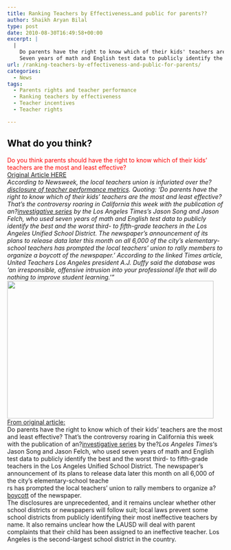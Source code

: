 ```yaml
---
title: Ranking Teachers by Effectiveness…and public for parents??
author: Shaikh Aryan Bilal
type: post
date: 2010-08-30T16:49:58+00:00
excerpt: |
  |
    Do parents have the right to know which of their kids' teachers are the most and least effective?
    Seven years of math and English test data to publicly identify the best and the worst 3rd-5th grade teachers in the Los Angeles Unified School District.
url: /ranking-teachers-by-effectiveness-and-public-for-parents/
categories:
  - News
tags:
  - Parents rights and teacher performance
  - Ranking teachers by effectiveness
  - Teacher incentives
  - Teacher rights

---
```

## <span style="color: #000000;">What do you think? </span>

<span style="color: #ff0000;">Do you think parents should have the right to know which of their kids&#8217; teachers are the most and least effective?</span>  
<a title="Ranking Teachers by Effectiveness" href="http://www.newsweek.com/blogs/the-gaggle/2010/08/19/l-a-times-ranks-city-teachers-by-effectiveness.html" target="_blank" rel="noopener">Original Article HERE</a>  
_According to Newsweek, the local teachers union is infuriated over the?[disclosure of teacher performance metrics][1]. Quoting: &#8216;Do parents have the right to know which of their kids&#8217; teachers are the most and least effective? That&#8217;s the controversy roaring in California this week with the publication of an?[investigative series][2] by the Los Angeles Times&#8217;s Jason Song and Jason Felch, who used seven years of math and English test data to publicly identify the best and the worst third- to fifth-grade teachers in the Los Angeles Unified School District. The newspaper&#8217;s announcement of its plans to release data later this month on all 6,000 of the city&#8217;s elementary-school teachers has prompted the local teachers&#8217; union to rally members to organize a boycott of the newspaper.&#8217; According to the linked Times article, United Teachers Los Angeles president A.J. Duffy said the database was &#8216;an irresponsible, offensive intrusion into your professional life that will do nothing to improve student learning.'&#8221;_  
<img loading="lazy" class="aligncenter size-full wp-image-2973" title="Ranking Teachers by Effectiveness" src="http://www.backbonecommunications.com/wp-content/uploads/Ranking-Teachers-by-Effectiveness.jpeg" alt="" width="480" height="320" />  
<a href="http://www.newsweek.com/blogs/the-gaggle/2010/08/19/l-a-times-ranks-city-teachers-by-effectiveness.html" target="_blank" rel="noopener">From original article:</a>  
Do parents have the right to know which of their kids&#8217; teachers are the most and least effective? That&#8217;s the controversy roaring in California this week with the publication of an?[investigative series][3] by the?_Los Angeles Times_&#8216;s Jason Song and Jason Felch, who used seven years of math and English test data to publicly identify the best and the worst third- to fifth-grade teachers in the Los Angeles Unified School District. The newspaper&#8217;s announcement of its plans to release data later this month on all 6,000 of the city&#8217;s elementary-school teache  
rs has prompted the local teachers&#8217; union to rally members to organize a?[boycott][4] of the newspaper.  
The disclosures are unprecedented, and it remains unclear whether other school districts or newspapers will follow suit; local laws prevent some school districts from publicly identifying their most ineffective teachers by name. It also remains unclear how the LAUSD will deal with parent complaints that their child has been assigned to an ineffective teacher. Los Angeles is the second-largest school district in the country.

<p style="text-align: center;">

 [1]: http://www.newsweek.com/blogs/the-gaggle/2010/08/19/l-a-times-ranks-city-teachers-by-effectiveness.html
 [2]: http://www.latimes.com/news/local/la-me-teachers-value-20100815,0,258862,full.story
 [3]: http://www.latimes.com/news/local/la-me-teachers-value-20100815%2C0%2C2695044.story
 [4]: http://www.latimes.com/news/local/la-me-teachers-react-20100816,0,6701929.story